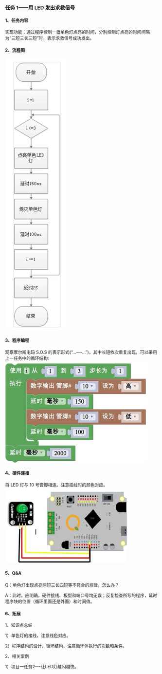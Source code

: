 ### 任务 1——用 LED 发出求救信号

#### 1、任务内容

实现功能：通过程序控制一盏单色灯点亮的时间，分别控制灯点亮的时间间隔为“三短三长三短”时，表示求救信号成功发出。

#### 2、流程图

![图 3.2-1](/assets/image208.jpg)


#### 3、程序编程

观察摩尔斯电码 S.O.S 的表示形式(“...---...”)，其中长短依次重复出现，可以采用上一任务中的循环结构:
![图 3.2-2](/assets/image210.png) 


#### 4、硬件连接
将 LED 灯与 10 号管脚相连。注意插线时的颜色对应。
![图 3.2-3](/assets/image212.png)
#### 5、Q&A

Q：单色灯出现点亮两短三长四短等不符合的规律，怎么办？

A：此时，应明确，硬件接线、板型和端口号均无误；反复检查所写的程序，延时程序块的位置（循环里面还是外面）和时间值。

#### 6、拓展

1、知识点总结

1）单色灯的接线，注意线色对应。

2）程序结构的设计，循环结构，注意循环体执行的次数和条件。

2、相关案例

1）项目一任务2---让LED灯越闪越快。